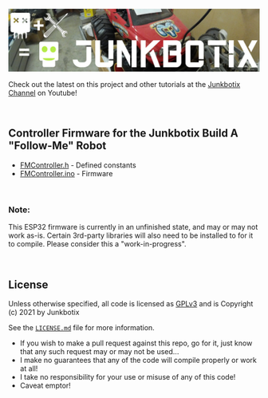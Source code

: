 ![Junkbotix Banner](./images/banner-1024px.jpg)

Check out the latest on this project and other tutorials at the [Junkbotix Channel](https://www.youtube.com/channel/UCNxQ47xBEYjD-mey_lxj9Aw) on Youtube!

<br>

## Controller Firmware for the Junkbotix Build A "Follow-Me" Robot

* [FMController.h](./FMController.h) - Defined constants
* [FMController.ino](./FMController.ino) - Firmware

<br>

### Note:

This ESP32 firmware is currently in an unfinished state, and may or may not work as-is. Certain 3rd-party libraries will also need to be installed to for it to compile. Please consider this a "work-in-progress".

<br>

## License

Unless otherwise specified, all code is licensed as [GPLv3](http://www.gnu.org/licenses/gpl-3.0.en.html) and is Copyright (c) 2021 by Junkbotix

See the [`LICENSE.md`](./LICENSE.md) file for more information.

* If you wish to make a pull request against this repo, go for it, just know that any such request may or may not be used...
* I make no guarantees that any of the code will compile properly or work at all!
* I take no responsibility for your use or misuse of any of this code!
* Caveat emptor!